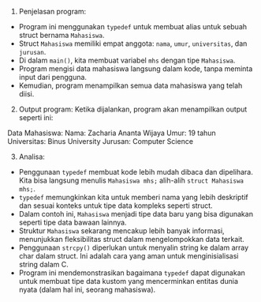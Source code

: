1. Penjelasan program:
- Program ini menggunakan `typedef` untuk membuat alias untuk sebuah struct bernama `Mahasiswa`.
- Struct `Mahasiswa` memiliki empat anggota: `nama`, `umur`, `universitas`, dan `jurusan`.
- Di dalam `main()`, kita membuat variabel `mhs` dengan tipe `Mahasiswa`.
- Program mengisi data mahasiswa langsung dalam kode, tanpa meminta input dari pengguna.
- Kemudian, program menampilkan semua data mahasiswa yang telah diisi.

2. Output program:
Ketika dijalankan, program akan menampilkan output seperti ini:

Data Mahasiswa:
Nama: Zacharia Ananta Wijaya
Umur: 19 tahun
Universitas: Binus University
Jurusan: Computer Science


3. Analisa:
- Penggunaan `typedef` membuat kode lebih mudah dibaca dan dipelihara. Kita bisa langsung menulis `Mahasiswa mhs;` alih-alih `struct Mahasiswa mhs;`.
- `typedef` memungkinkan kita untuk memberi nama yang lebih deskriptif dan sesuai konteks untuk tipe data kompleks seperti struct.
- Dalam contoh ini, `Mahasiswa` menjadi tipe data baru yang bisa digunakan seperti tipe data bawaan lainnya.
- Struktur `Mahasiswa` sekarang mencakup lebih banyak informasi, menunjukkan fleksibilitas struct dalam mengelompokkan data terkait.
- Penggunaan `strcpy()` diperlukan untuk menyalin string ke dalam array char dalam struct. Ini adalah cara yang aman untuk menginisialisasi string dalam C.
- Program ini mendemonstrasikan bagaimana `typedef` dapat digunakan untuk membuat tipe data kustom yang mencerminkan entitas dunia nyata (dalam hal ini, seorang mahasiswa).
